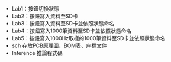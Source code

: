 * Lab1：按鈕切換狀態
* Lab2：按鈕寫入資料至SD卡
* Lab3：按鈕寫入資料至SD卡並依照狀態命名
* Lab4：按鈕寫入1000筆資料至SD卡並依照狀態命名
* Lab5：按鈕寫入1000Hz取樣的1000筆資料至SD卡並依照狀態命名
* sch 存放PCB原理圖、BOM表、座標文件
* Inference 推論程式碼